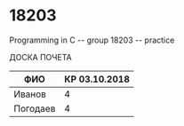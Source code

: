 # 18203
Programming in C -- group 18203 -- practice 

ДОСКА ПОЧЕТА

ФИО | КР 03.10.2018
--- | ---
Иванов	| 4
Погодаев	| 4
